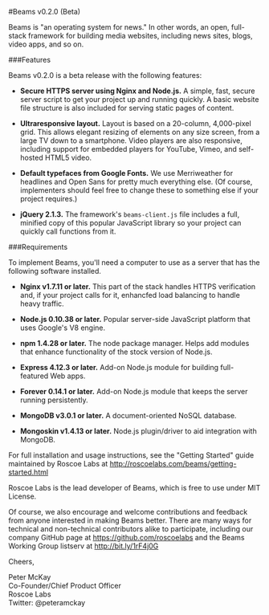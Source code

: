 #Beams v0.2.0 (Beta)

Beams is "an operating system for news." In other words, an open, full-stack framework for building media websites, including news sites, blogs, video apps, and so on.

###Features

Beams v0.2.0 is a beta release with the following features:

- **Secure HTTPS server using Nginx and Node.js.** A simple, fast, secure server script to get your project up and running quickly. A basic website file structure is also included for serving static pages of content.

- **Ultraresponsive layout.** Layout is based on a 20-column, 4,000-pixel grid. This allows elegant resizing of elements on any size screen, from a large TV down to a smartphone. Video players are also responsive, including support for embedded players for YouTube, Vimeo, and self-hosted HTML5 video.

- **Default typefaces from Google Fonts.** We use Merriweather for headlines and Open Sans for pretty much everything else. (Of course, implementers should feel free to change these to something else if your project requires.)

- **jQuery 2.1.3.** The framework's `beams-client.js` file includes a full, minified copy of this popular JavaScript library so your project can quickly call functions from it.

###Requirements

To implement Beams, you'll need a computer to use as a server that has the following software installed.

- **Nginx v1.7.11 or later.** This part of the stack handles HTTPS verification and, if your project calls for it, enhancfed load balancing to handle heavy traffic. 

- **Node.js 0.10.38 or later.** Popular server-side JavaScript platform that uses Google's V8 engine.

- **npm 1.4.28 or later.** The node package manager. Helps add modules that enhance functionality of the stock version of Node.js. 

- **Express 4.12.3 or later.** Add-on Node.js module for building full-featured Web apps.

- **Forever 0.14.1 or later.** Add-on Node.js module that keeps the server running persistently.

- **MongoDB v3.0.1 or later.** A document-oriented NoSQL database.

- **Mongoskin v1.4.13 or later.** Node.js plugin/driver to aid integration with MongoDB.

For full installation and usage instructions, see the "Getting Started" guide maintained by Roscoe Labs at http://roscoelabs.com/beams/getting-started.html

Roscoe Labs is the lead developer of Beams, which is free to use under MIT License. 

Of course, we also encourage and welcome contributions and feedback from anyone interested in making Beams better. There are many ways for technical and non-technical contributors alike to participate, including our company GitHub page at https://github.com/roscoelabs and the Beams Working Group listserv at http://bit.ly/1rF4j0G

Cheers,

Peter McKay  
Co-Founder/Chief Product Officer  
Roscoe Labs  
Twitter: @peteramckay  

